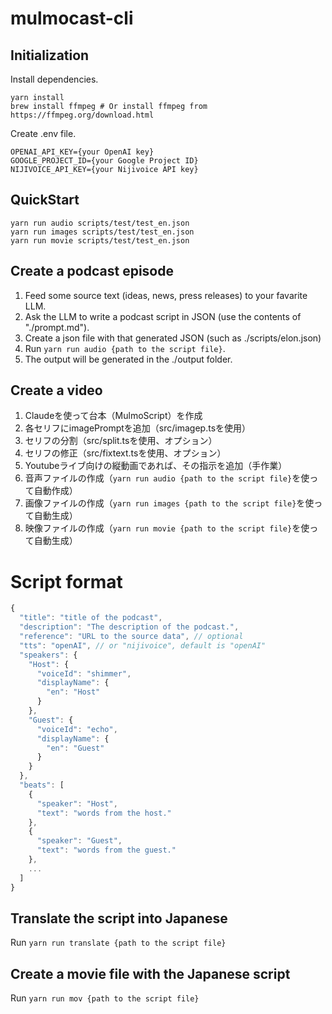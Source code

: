 # mulmocast-cli

## Initialization

Install dependencies.

```
yarn install
brew install ffmpeg # Or install ffmpeg from https://ffmpeg.org/download.html
```

Create .env file.

```
OPENAI_API_KEY={your OpenAI key}
GOOGLE_PROJECT_ID={your Google Project ID}
NIJIVOICE_API_KEY={your Nijivoice API key}
```

## QuickStart

```
yarn run audio scripts/test/test_en.json
yarn run images scripts/test/test_en.json
yarn run movie scripts/test/test_en.json
```


## Create a podcast episode

1. Feed some source text (ideas, news, press releases) to your favarite LLM.
2. Ask the LLM to write a podcast script in JSON (use the contents of "./prompt.md").
3. Create a json file with that generated JSON (such as ./scripts/elon.json)
4. Run ```yarn run audio {path to the script file}```.
5. The output will be generated in the ./output folder.

## Create a video

1. Claudeを使って台本（MulmoScript）を作成
2. 各セリフにimagePromptを追加（src/imagep.tsを使用）
3. セリフの分割（src/split.tsを使用、オプション）
4. セリフの修正（src/fixtext.tsを使用、オプション）
5. Youtubeライブ向けの縦動画であれば、その指示を追加（手作業）
6. 音声ファイルの作成（`yarn run audio {path to the script file}`を使って自動作成）
7. 画像ファイルの作成（`yarn run images {path to the script file}`を使って自動生成）
8. 映像ファイルの作成（`yarn run movie {path to the script file}`を使って自動生成）

# Script format

```Javascript
{
  "title": "title of the podcast",
  "description": "The description of the podcast.",
  "reference": "URL to the source data", // optional
  "tts": "openAI", // or "nijivoice", default is "openAI"
  "speakers": {
    "Host": {
      "voiceId": "shimmer",
      "displayName": {
        "en": "Host"
      }
    },
    "Guest": {
      "voiceId": "echo",
      "displayName": {
        "en": "Guest"
      }
    }
  },
  "beats": [
    {
      "speaker": "Host",
      "text": "words from the host."
    },
    {
      "speaker": "Guest",
      "text": "words from the guest."
    },
    ...
  ]
}
```

## Translate the script into Japanese

Run ```yarn run translate {path to the script file}```

## Create a movie file with the Japanese script

Run ```yarn run mov {path to the script file}```
